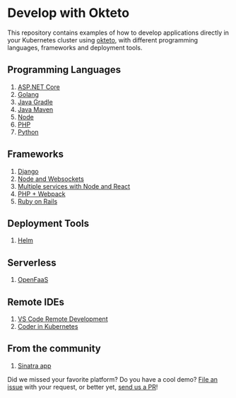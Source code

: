 # Develop with Okteto

This repository contains examples of how to develop applications directly in your Kubernetes cluster using [okteto](https://github.com/okteto/okteto), with different programming languages, frameworks and deployment tools.

## Programming Languages

1. [ASP.NET Core](https://github.com/okteto/aspnetcore-getting-started/)
1. [Golang](https://github.com/okteto/go-getting-started)
1. [Java Gradle](https://github.com/okteto/java-gradle-getting-started)
1. [Java Maven](https://github.com/okteto/java-maven-getting-started)
1. [Node](https://github.com/okteto/node-getting-started)
1. [PHP](https://github.com/okteto/php-getting-started)
1. [Python](https://github.com/okteto/python-getting-started)

## Frameworks

1. [Django](django/README.md)
1. [Node and Websockets](https://github.com/okteto/node-websocket)
1. [Multiple services with Node and React](https://github.com/okteto/movies)
1. [PHP + Webpack](php/README.md)
1. [Ruby on Rails](ruby/README.md)

## Deployment Tools

1. [Helm](helm/README.md)

## Serverless

1. [OpenFaaS](https://medium.com/okteto/how-to-develop-a-serverless-app-with-openfaas-and-okteto-d85435f0eca1)

## Remote IDEs

1. [VS Code Remote Development](https://okteto.com/blog/vs-code-remote-development-in-kubernetes/)
1. [Coder in Kubernetes](coder/README.md)

## From the community

1. [Sinatra app](https://github.com/jjuarez/okteto-test)

Did we missed your favorite platform? Do you have a cool demo? [File an issue](https://github.com/okteto/samples/issues/new) with your request, or better yet, [send us a PR](https://github.com/okteto/samples/pulls)!

